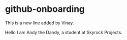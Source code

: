 # github-onboarding

This is a new line added by Vinay.

Hello I am Andy the Dandy, a student at Skyrock Projects.

